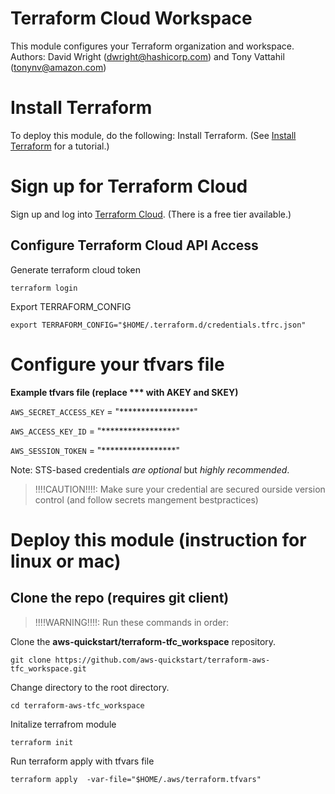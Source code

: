 
# Terraform Cloud Workspace 
This module configures your Terraform organization and workspace.  
Authors: David Wright (dwright@hashicorp.com) and Tony Vattahil (tonynv@amazon.com)

# Install Terraform
To deploy this module, do the following:
Install Terraform. (See [Install Terraform](https://learn.hashicorp.com/tutorials/terraform/install-cli) for a tutorial.) 

# Sign up for Terraform Cloud
Sign up and log into [Terraform Cloud](https://app.terraform.io/signup/account). (There is a free tier available.)

## Configure Terraform Cloud API Access

Generate terraform cloud token

`terraform login` 

Export TERRAFORM_CONFIG

`export TERRAFORM_CONFIG="$HOME/.terraform.d/credentials.tfrc.json"`

# Configure your tfvars file

**Example tfvars file (replace *** with AKEY and SKEY)**

`AWS_SECRET_ACCESS_KEY` = "*****************"

`AWS_ACCESS_KEY_ID`     = "*****************"

`AWS_SESSION_TOKEN` = "*****************"

Note: STS-based credentials _are optional_ but *highly recommended*. 

> !!!!CAUTION!!!!: Make sure your credential are secured ourside version control (and follow secrets mangement bestpractices)

# Deploy this module (instruction for linux or mac)

## Clone the repo (requires git client)

> !!!!WARNING!!!!: Run these commands in order:

Clone the **aws-quickstart/terraform-tfc_workspace** repository.

`git clone https://github.com/aws-quickstart/terraform-aws-tfc_workspace.git`

Change directory to the root directory.

`cd terraform-aws-tfc_workspace`

Initalize terrafrom module

`terraform init`

Run terraform apply with tfvars file

`terraform apply  -var-file="$HOME/.aws/terraform.tfvars"`

